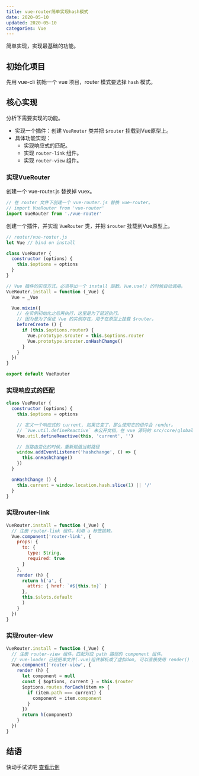 ```yaml
---
title: vue-router简单实现hash模式
date: 2020-05-10
updated: 2020-05-10
categories: Vue
---
```


简单实现，实现最基础的功能。

## 初始化项目

先用 vue-cli 初始一个 vue 项目，router 模式要选择 `hash` 模式。

## 核心实现

分析下需要实现的功能。

- 实现一个插件：创建 `VueRouter` 类并把 `$router` 挂载到Vue原型上。
- 具体功能实现：
  - 实现响应式的匹配。
  - 实现 `router-link` 组件。
  - 实现 `router-view` 组件。

### 实现VueRouter

创建一个 vue-router.js 替换掉 vuex。

```js
// 在 router 文件下创建一个 vue-router.js 替换 vue-router。
// import VueRouter from 'vue-router'
import VueRouter from './vue-router'
```

创建一个插件，并实现 `VueRouter` 类，并把 `$router` 挂载到Vue原型上。

```javascript
// router/vue-router.js
let Vue // bind on install

class VueRouter {
  constructor (options) {
    this.$options = options
  }
}

// Vue 插件的实现方式，必须导出一个 install 函数。Vue.use() 的时候自动调用。
VueRouter.install = function (_Vue) {
  Vue = _Vue

  Vue.mixin({
    // 在实例初始化之后再执行，这里是为了延迟执行。
    // 因为是为了保证 Vue 的实例存在，用于在原型上挂载 $router。
    beforeCreate () {
      if (this.$options.router) {
        Vue.prototype.$router = this.$options.router
        Vue.prototype.$router.onHashChange()
      }
    }
  })
}

export default VueRouter
```

### 实现响应式的匹配

```js
class VueRouter {
  constructor (options) {
    this.$options = options

    // 定义一个响应式的 current, 如果它变了，那么使用它的组件会 render。
    // `Vue.util.defineReactive` 未公开文档，在 vue 源码的 src/core/global-api/index.js 里面。
    Vue.util.defineReactive(this, 'current', '')

    // 当路由变化的时候，重新赋值当前路径
    window.addEventListener('hashchange', () => {
      this.onHashChange()
    })
  }

  onHashChange () {
    this.current = window.location.hash.slice(1) || '/'
  }
}
```

### 实现router-link

```js
VueRouter.install = function (_Vue) {
  // 注册 router-link 组件，利用 a 标签跳转。
  Vue.component('router-link', {
    props: {
      to: {
        type: String,
        required: true
      }
    },
    render (h) {
      return h('a', {
        attrs: { href: `#${this.to}` }
      },
      this.$slots.default
      )
    }
  })
}
```

### 实现router-view

```js
VueRouter.install = function (_Vue) {
  // 注册 router-view 组件，匹配对应 path 路径的 component 组件。
  // vue-loader 已经把单文件(.vue)组件解析成了虚拟dom, 可以直接使用 render() 渲染。
  Vue.component('router-view', {
    render (h) {
      let component = null
      const { $options, current } = this.$router
      $options.routes.forEach(item => {
        if (item.path === current) {
          component = item.component
        }
      })
      return h(component)
    }
  })
}
```

## 结语

快动手试试吧 [查看示例](https://github.com/haiweilian/laboratory/tree/Vue@vue-router-hash-simple-implementation)

